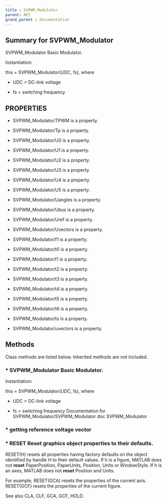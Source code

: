 ```yaml
---
title : SVPWM_Modulator
parent: API
grand_parent : Documentation
---
```

## Summary for SVPWM_Modulator
SVPWM_Modulator Basic Modulator.


Instantiation:

this = SVPWM_Modulator(UDC, fs), where

* UDC = DC-link voltage

* fs = switching frequency
## PROPERTIES
* SVPWM_Modulator/TPWM is a property.

* SVPWM_Modulator/Tp is a property.

* SVPWM_Modulator/U0 is a property.

* SVPWM_Modulator/U1 is a property.

* SVPWM_Modulator/U2 is a property.

* SVPWM_Modulator/U3 is a property.

* SVPWM_Modulator/U4 is a property.

* SVPWM_Modulator/U5 is a property.

* SVPWM_Modulator/Uangles is a property.

* SVPWM_Modulator/Ubus is a property.

* SVPWM_Modulator/Uref is a property.

* SVPWM_Modulator/Uvectors is a property.

* SVPWM_Modulator/f1 is a property.

* SVPWM_Modulator/t0 is a property.

* SVPWM_Modulator/t1 is a property.

* SVPWM_Modulator/t2 is a property.

* SVPWM_Modulator/t3 is a property.

* SVPWM_Modulator/t4 is a property.

* SVPWM_Modulator/t5 is a property.

* SVPWM_Modulator/t6 is a property.

* SVPWM_Modulator/ts is a property.

* SVPWM_Modulator/uvectors is a property.

## Methods
Class methods are listed below. Inherited methods are not included.
### * SVPWM_Modulator Basic Modulator.


Instantiation:

this = SVPWM_Modulator(UDC, fs), where

* UDC = DC-link voltage

* fs = switching frequency
Documentation for SVPWM_Modulator/SVPWM_Modulator
doc SVPWM_Modulator

### * getting reference voltage vector

### * RESET  Reset graphics object properties to their defaults.
RESET(H) resets all properties having factory defaults on the object
identified by handle H to their default values. If h is a figure, MATLAB
does not **reset** PaperPosition, PaperUnits, Position, Units or WindowStyle.
If h is an axes, MATLAB does not **reset** Position and Units.

For example,
RESET(GCA) resets the properties of the current axis.
RESET(GCF) resets the properties of the current figure.

See also CLA, CLF, GCA, GCF, HOLD.

